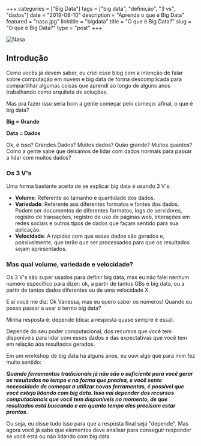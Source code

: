 +++
categories = ["Big Data"]
tags = ["big data", "definição", "3 vs", "dados"]
date = "2019-08-10"
description = "Aprenda o que é Big Data"
featured = "nasa.jpg"
linktitle = "bigdata"
title = "O que é Big Data?"
slug = "O que é Big Data?"
type = "post"
+++

![Nasa](/nasa.jpg)

## Introdução

Como vocês já devem saber, eu criei esse blog com a intenção de falar sobre computação em nuvem e big data de forma descomplicada para compartilhar algumas coisas que aprendi ao longo de alguns anos trabalhando como arquiteta de soluções.

Mas pra fazer isso seria bom a gente começar pelo começo: afinal, o que é big data? 

**Big = Grande**

**Data = Dados**

Ok, é isso? Grandes Dados? Muitos dados? Quão grande? Muitos quantos? Como a gente sabe que deixamos de lidar com dados normais para passar a lidar com muitos dados? 

### Os 3 V's
Uma forma bastante aceita de se explicar big data é usando 3 V's:

- **Volume**: Referente ao tamanho e quantidade dos dados.
- **Variedade**: Referente aos diferentes formatos e fontes dos dados. Podem ser documentos de diferentes formatos, logs de servidores, registro de transações, registro de uso de páginas web, interações em redes sociais e outros tipos de dados que façam sentido para sua aplicação.
- **Velocidade**: A rapidez com que esses dados são gerados e, possivelmente, que terão que ser processados para que os resultados sejam apresentados.

### Mas qual volume, variedade e velocidade?
Os 3 V's são super usados para definir big data, mas eu não falei nenhum número específico para dizer: ok, a partir de tantos GBs é big data, ou a partir de tantos dados diferentes ou de uma velocidade X. 

E aí você me diz: Ok Vanessa, mas eu quero saber os números! Quando eu posso passar a usar o termo big data?

Minha resposta é: depende (dica: a resposta quase sempre é essa).

Depende do seu poder computacional, dos recursos que você tem disponíveis para lidar com esses dados e das expectativas que você tem em relação aos resultados gerados. 

Em um workshop de big data há alguns anos, eu ouvi algo que para mim fez muito sentido:

***Quando ferramentas tradicionais já não são o suficiente para você gerar os resultados no tempo e na forma que precisa, e você sente necessidade de começar a utilizar novas ferramentas, é possível que você esteja lidando com big data. Isso vai depender dos recursos computacionais que você tem disponíveis no momento, de que resultados está buscando e em quanto tempo eles precisam estar prontos.***

Ou seja, eu disse tudo isso para que a resposta final seja "depende". Mas agora você já sabe que elementos deve analisar para conseguir responder se você está ou não lidando com big data.
